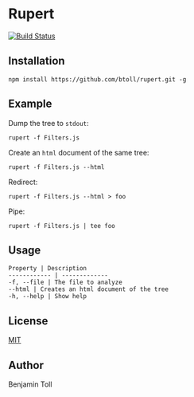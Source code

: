 # Rupert

[![Build Status](https://travis-ci.org/btoll/rupert.svg?branch=master)](https://travis-ci.org/btoll/rupert)

## Installation

`npm install https://github.com/btoll/rupert.git -g`

## Example

Dump the tree to `stdout`:

    rupert -f Filters.js

Create an `html` document of the same tree:

    rupert -f Filters.js --html

Redirect:

    rupert -f Filters.js --html > foo

Pipe:

    rupert -f Filters.js | tee foo

## Usage

    Property | Description
    ------------ | -------------
    -f, --file | The file to analyze
    --html | Creates an html document of the tree
    -h, --help | Show help

## License

[MIT](LICENSE)

## Author

Benjamin Toll

[Esprima]: http://esprima.org/

